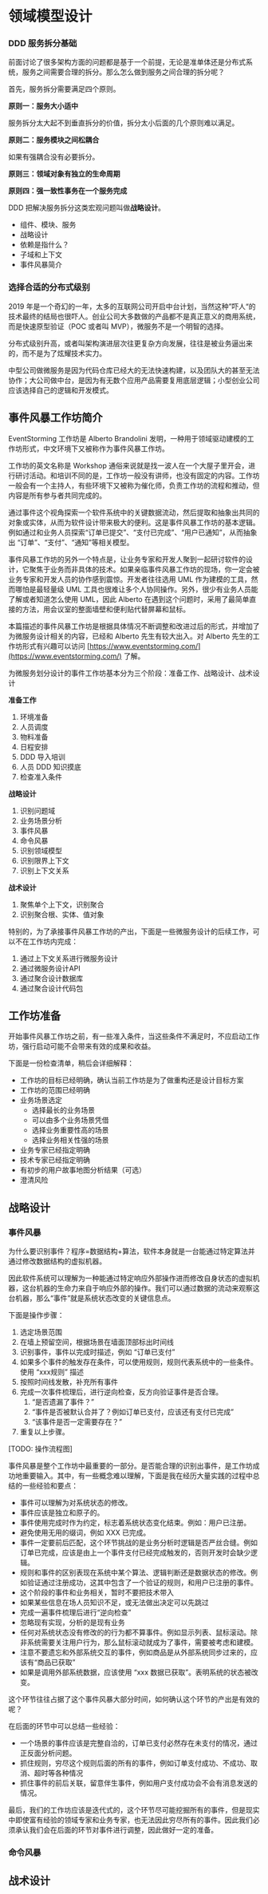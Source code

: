 # 领域模型设计

### DDD 服务拆分基础

前面讨论了很多架构方面的问题都是基于一个前提，无论是准单体还是分布式系统，服务之间需要合理的拆分。那么怎么做到服务之间合理的拆分呢？

首先，服务拆分需要满足四个原则。



**原则一：服务大小适中**

服务拆分太大起不到垂直拆分的价值，拆分太小后面的几个原则难以满足。



**原则二：服务模块之间松耦合**

如果有强耦合没有必要拆分。



**原则三：领域对象有独立的生命周期**



**原则四：强一致性事务在一个服务完成**



DDD 把解决服务拆分这类宏观问题叫做**战略设计**。



- 组件、模块、服务
- 战略设计
- 依赖是指什么？
- 子域和上下文
- 事件风暴简介



### 选择合适的分布式级别



2019 年是一个奇幻的一年，太多的互联网公司开启中台计划，当然这种”吓人“的技术最终的结局也很吓人。创业公司大多数做的产品都不是真正意义的商用系统，而是快速原型验证（POC 或者叫 MVP），微服务不是一个明智的选择。



分布式级别升高，或者叫架构演进层次往更复杂方向发展，往往是被业务逼出来的，而不是为了炫耀技术实力。



中型公司做微服务是因为代码仓库已经大的无法快速构建，以及团队大的甚至无法协作；大公司做中台，是因为有无数个应用产品需要复用底层逻辑；小型创业公司应该选择自己的逻辑和开发模式。





## 事件风暴工作坊简介

EventStorming 工作坊是 Alberto Brandolini 发明，一种用于领域驱动建模的工作坊形式，中文环境下又被称作为事件风暴工作坊。

工作坊的英文名称是 Workshop 通俗来说就是找一波人在一个大屋子里开会，进行研讨活动。和培训不同的是，工作坊一般没有讲师，也没有固定的内容。工作坊一般会有一个主持人，有些环境下又被称为催化师，负责工作坊的流程和推动，但内容是所有参与者共同完成的。

通过事件这个视角探索一个软件系统中的关键数据流动，然后提取和抽象出共同的对象或实体，从而为软件设计带来极大的便利。这是事件风暴工作坊的基本逻辑。例如通过和业务人员探索“订单已提交”、“支付已完成”、“用户已通知”，从而抽象出 “订单”、“支付”、“通知”等相关模型。

事件风暴工作坊的另外一个特点是，让业务专家和开发人聚到一起研讨软件的设计，它聚焦于业务而非具体的技术。如果亲临事件风暴工作坊的现场，你一定会被业务专家和开发人员的协作感到震惊。开发者往往选用 UML 作为建模的工具，然而哪怕是最轻量级 UML 工具也很难让多个人协同操作。另外，很少有业务人员能了解或者知道怎么使用 UML，因此 Alberto 在遇到这个问题时，采用了最简单直接的方法，用会议室的整面墙壁和便利贴代替屏幕和鼠标。

本篇描述的事件风暴工作坊是根据具体情况不断调整和改进过后的形式，并增加了为微服务设计相关的内容，已经和 Alberto 先生有较大出入。对 Alberto 先生的工作坊形式有兴趣可以访问 [https://www.eventstorming.com/](https://www.eventstorming.com/) 了解。

为微服务划分设计的事件工作坊基本分为三个阶段：准备工作、战略设计、战术设计

**准备工作**

1. 环境准备
2. 人员调度
3. 物料准备
4. 日程安排
5. DDD 导入培训
6. 人员 DDD 知识摸底
7. 检查准入条件

**战略设计**

1. 识别问题域
2. 业务场景分析
3. 事件风暴
4. 命令风暴
5. 识别领域模型
6. 识别限界上下文
7. 识别上下文关系

**战术设计**

1. 聚焦单个上下文，识别聚合
2. 识别聚合根、实体、值对象

特别的，为了承接事件风暴工作坊的产出，下面是一些微服务设计的后续工作，可以不在工作坊内完成：

1. 通过上下文关系进行微服务设计
2. 通过微服务设计API
3. 通过聚合设计数据库
4. 通过聚合设计代码包

## 工作坊准备

开始事件风暴工作坊之前，有一些准入条件，当这些条件不满足时，不应启动工作坊，强行启动可能不会带来有效的成果和收益。

下面是一份检查清单，稍后会详细解释：

* 工作坊的目标已经明确，确认当前工作坊是为了做重构还是设计目标方案
* 工作坊的范围已经明确
* 业务场景选定
  * 选择最长的业务场景
  * 可以由多个业务场景凭借
  * 选择业务重要性高的场景
  * 选择业务相关性强的场景
* 业务专家已经指定明确
* 技术专家已经指定明确
* 有初步的用户故事地图分析结果（可选）
* 澄清风险

## 战略设计

### 事件风暴

为什么要识别事件？程序=数据结构+算法，软件本身就是一台能通过特定算法并通过修改数据结构的虚拟机器。

因此软件系统可以理解为一种能通过特定响应外部操作进而修改自身状态的虚拟机器，这台机器的生命力来自于响应外部的操作。我们可以通过数据的流动来观察这台机器，那么“事件”就是系统状态改变的关键信息点。

下面是操作步骤：

1. 选定场景范围
2. 在墙上预留空间，根据场景在墙面顶部标出时间线
3. 识别事件，事件以完成时描述，例如 “订单已支付” 
4. 如果多个事件的触发存在条件，可以使用规则，规则代表系统中的一些条件。使用 “xxx规则” 描述
5. 按照时间线发散，补充所有事件
6. 完成一次事件梳理后，进行逆向检查，反方向验证事件是否合理。  
   1. “是否遗漏了事件？”
   2. “事件是否被默认合并了？例如订单已支付，应该还有支付已完成”
   3. “该事件是否一定需要存在？”
7. 重复以上步骤。

\[TODO: 操作流程图\]

事件风暴是整个工作坊中最重要的一部分。是否能合理的识别出事件，是工作坊成功地重要输入。其中，有一些概念难以理解，下面是我在经历大量实践的过程中总结的一些经验和要点：

* 事件可以理解为对系统状态的修改。
* 事件应该是独立和原子的。
* 事件使用完成时作为约定，标志着系统状态变化结束。例如：用户已注册。
* 避免使用无用的缀词，例如 XXX 已完成。
* 事件一定要前后匹配，这个环节挑战的是业务分析时逻辑是否严丝合缝。例如订单已完成，应该是由上一个事件支付已经完成触发的，否则开发时会缺少逻辑。
* 规则和事件的区别表现在系统中某个算法、逻辑判断还是数据状态的修改。例如验证通过注册成功，这其中包含了一个验证的规则，和用户已注册的事件。
* 这个阶段的事件和业务相关，暂时不要把技术带入
* 如果某些信息在场人员知识不足，或无法做出决定可以先跳过
* 完成一遍事件梳理后进行“逆向检查”
* 忽略现有实现，分析的是现有业务
* 任何对系统状态没有修改的的行为都不算事件。例如显示列表、鼠标滚动。除非系统需要关注用户行为，那么鼠标滚动就成为了事件，需要被考虑和建模。
* 注意不要遗忘和外部系统交互的事件，例如商品是从外部系统同步过来的，应该有“商品已获取”
* 如果是调用外部系统数据，应该使用 “xxx 数据已获取”。表明系统的状态被改变。

这个环节往往占据了这个事件风暴大部分时间，如何确认这个环节的产出是有效的呢？

在后面的环节中可以总结一些经验：

* 一个场景的事件应该是完整自洽的，订单已支付必然存在未支付的情况，通过正反面分析问题。
* 抓住规则，穷尽这个规则后面的所有的事件，例如订单支付成功、不成功、取消、超时等各种情况
* 抓住事件的前后关联，留意伴生事件，例如用户支付成功会不会有消息发送的情况。

最后，我们的工作坊应该是迭代式的，这个环节尽可能挖掘所有的事件，但是现实中即使富有经验的领域专家和业务专家，也无法因此穷尽所有的事件。因此我们必须承认我们会在后面的环节对事件进行调整，因此做好一定的准备。

### 命令风暴

## 战术设计





